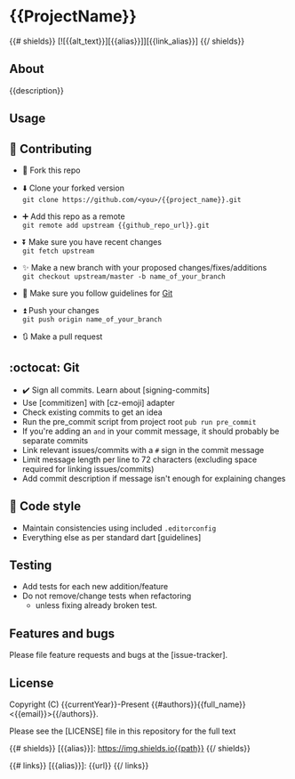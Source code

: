 # {{ProjectName}}

{{# shields}}
[![{{alt_text}}][{{alias}}]][{{link_alias}}]
{{/ shields}}

## About

{{description}}

## Usage

## :busts_in_silhouette: Contributing

- :fork_and_knife: Fork this repo

- :arrow_down: Clone your forked version  
  `git clone https://github.com/<you>/{{project_name}}.git`

- :heavy_plus_sign: Add this repo as a remote  
  `git remote add upstream {{github_repo_url}}.git`

- :arrow_double_down: Make sure you have recent changes  
  `git fetch upstream`

- :sparkles: Make a new branch with your proposed changes/fixes/additions  
  `git checkout upstream/master -b name_of_your_branch`

- :bookmark_tabs: Make sure you follow guidelines for [Git](#git)

- :arrow_double_up: Push your changes  
  `git push origin name_of_your_branch`

- :arrows_clockwise: Make a pull request

## :octocat: Git

- :heavy_check_mark: Sign all commits. Learn about [signing-commits]
- Use [commitizen] with [cz-emoji] adapter
- Check existing commits to get an idea
- Run the pre_commit script from project root `pub run pre_commit`
- If you're adding an `and` in your commit message, it should probably be separate commits
- Link relevant issues/commits with a `#` sign in the commit message
- Limit message length per line to 72 characters (excluding space required for linking issues/commits)
- Add commit description if message isn't enough for explaining changes

## :lipstick: Code style

- Maintain consistencies using included `.editorconfig`
- Everything else as per standard dart [guidelines]

## Testing

- Add tests for each new addition/feature
- Do not remove/change tests when refactoring
  - unless fixing already broken test.

## Features and bugs

Please file feature requests and bugs at the [issue-tracker].

## License

Copyright (C) {{currentYear}}-Present {{#authors}}{{full_name}} <{{email}}>{{/authors}}.

Please see the [LICENSE] file in this repository for the full text

<!-- Shield aliases -->
{{# shields}}
[{{alias}}]: https://img.shields.io{{path}}
{{/ shields}}


<!-- Link aliases -->
{{# links}}
[{{alias}}]: {{url}}
{{/ links}}
